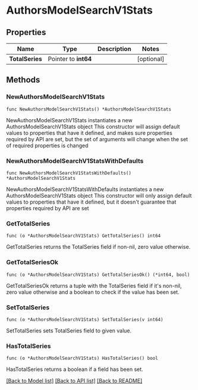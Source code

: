 # AuthorsModelSearchV1Stats

## Properties

Name | Type | Description | Notes
------------ | ------------- | ------------- | -------------
**TotalSeries** | Pointer to **int64** |  | [optional] 

## Methods

### NewAuthorsModelSearchV1Stats

`func NewAuthorsModelSearchV1Stats() *AuthorsModelSearchV1Stats`

NewAuthorsModelSearchV1Stats instantiates a new AuthorsModelSearchV1Stats object
This constructor will assign default values to properties that have it defined,
and makes sure properties required by API are set, but the set of arguments
will change when the set of required properties is changed

### NewAuthorsModelSearchV1StatsWithDefaults

`func NewAuthorsModelSearchV1StatsWithDefaults() *AuthorsModelSearchV1Stats`

NewAuthorsModelSearchV1StatsWithDefaults instantiates a new AuthorsModelSearchV1Stats object
This constructor will only assign default values to properties that have it defined,
but it doesn't guarantee that properties required by API are set

### GetTotalSeries

`func (o *AuthorsModelSearchV1Stats) GetTotalSeries() int64`

GetTotalSeries returns the TotalSeries field if non-nil, zero value otherwise.

### GetTotalSeriesOk

`func (o *AuthorsModelSearchV1Stats) GetTotalSeriesOk() (*int64, bool)`

GetTotalSeriesOk returns a tuple with the TotalSeries field if it's non-nil, zero value otherwise
and a boolean to check if the value has been set.

### SetTotalSeries

`func (o *AuthorsModelSearchV1Stats) SetTotalSeries(v int64)`

SetTotalSeries sets TotalSeries field to given value.

### HasTotalSeries

`func (o *AuthorsModelSearchV1Stats) HasTotalSeries() bool`

HasTotalSeries returns a boolean if a field has been set.


[[Back to Model list]](../README.md#documentation-for-models) [[Back to API list]](../README.md#documentation-for-api-endpoints) [[Back to README]](../README.md)


